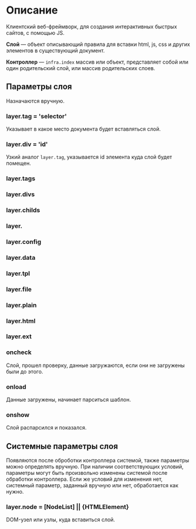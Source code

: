 # Описание

Клиентский веб-фреймворк, для создания интерактивных быстрых сайтов, с помощью JS.

**Слой** — объект описывающий правила для вставки html, js, css и других элементов в существующий документ.

**Контроллер** — `infra.index` массив или объект, представляет собой или один родительский слой, или массив родительских слоев.


## Параметры слоя

Назначаются вручную.

### layer.tag = 'selector'

Указывает в какое место документа будет вставляться слой.

### layer.div = 'id'

Узкий аналог `layer.tag`, указывается id элемента куда слой будет помещен.

### layer.tags
### layer.divs
### layer.childs
### layer.

### layer.config
### layer.data
### layer.tpl
### layer.file
### layer.plain
### layer.html
### layer.ext

### oncheck
Слой, прошел проверку, данные загружаются, если они не загружены были до этого.
### onload
Данные загружены, начинает парситься шаблон.
### onshow
Слой распарсился и показался.


## Системные параметры слоя

Появляются после оброботки контроллера системой, также параметры можно определять вручную.
При наличии соответствующих условий, параметры могут быть произвольно изменены системой после обработки контроллера.
Если же условий для изменения нет, системный параметр, заданный вручную или нет, обработается как нужно.

### layer.node = [NodeList] || {HTMLElement}

DOM-узел или узлы, куда вставиться слой.
